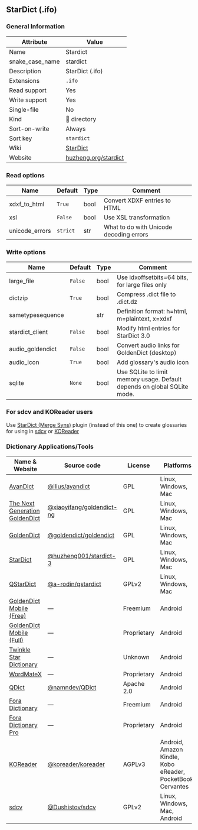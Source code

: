 ## StarDict (.ifo)

### General Information

| Attribute       | Value                                                |
| --------------- | ---------------------------------------------------- |
| Name            | Stardict                                             |
| snake_case_name | stardict                                             |
| Description     | StarDict (.ifo)                                      |
| Extensions      | `.ifo`                                               |
| Read support    | Yes                                                  |
| Write support   | Yes                                                  |
| Single-file     | No                                                   |
| Kind            | 📁 directory                                          |
| Sort-on-write   | Always                                               |
| Sort key        | `stardict`                                           |
| Wiki            | [StarDict](https://en.wikipedia.org/wiki/StarDict)   |
| Website         | [huzheng.org/stardict](http://huzheng.org/stardict/) |

### Read options

| Name           | Default  | Type | Comment                                 |
| -------------- | -------- | ---- | --------------------------------------- |
| xdxf_to_html   | `True`   | bool | Convert XDXF entries to HTML            |
| xsl            | `False`  | bool | Use XSL transformation                  |
| unicode_errors | `strict` | str  | What to do with Unicode decoding errors |

### Write options

| Name             | Default | Type | Comment                                                                  |
| ---------------- | ------- | ---- | ------------------------------------------------------------------------ |
| large_file       | `False` | bool | Use idxoffsetbits=64 bits, for large files only                          |
| dictzip          | `True`  | bool | Compress .dict file to .dict.dz                                          |
| sametypesequence |         | str  | Definition format: h=html, m=plaintext, x=xdxf                           |
| stardict_client  | `False` | bool | Modify html entries for StarDict 3.0                                     |
| audio_goldendict | `False` | bool | Convert audio links for GoldenDict (desktop)                             |
| audio_icon       | `True`  | bool | Add glossary's audio icon                                                |
| sqlite           | `None`  | bool | Use SQLite to limit memory usage. Default depends on global SQLite mode. |

### For sdcv and KOReader users

Use [StarDict (Merge Syns)](./stardict_merge_syns.md) plugin (instead of this one) to create glossaries for using in [sdcv](https://dushistov.github.io/sdcv/) or [KOReader](http://koreader.rocks/)

### Dictionary Applications/Tools

| Name & Website                                                                            | Source code                                                              | License     | Platforms                                                   | Language |
| ----------------------------------------------------------------------------------------- | ------------------------------------------------------------------------ | ----------- | ----------------------------------------------------------- | -------- |
| [AyanDict](https://github.com/ilius/ayandict)                                             | [@ilius/ayandict](https://github.com/ilius/ayandict)                     | GPL         | Linux, Windows, Mac                                         | Go       |
| [The Next Generation GoldenDict](https://github.com/xiaoyifang/goldendict-ng)             | [@xiaoyifang/goldendict-ng](https://github.com/xiaoyifang/goldendict-ng) | GPL         | Linux, Windows, Mac                                         | C++      |
| [GoldenDict](http://goldendict.org/)                                                      | [@goldendict/goldendict](https://github.com/goldendict/goldendict)       | GPL         | Linux, Windows, Mac                                         | C++      |
| [StarDict](http://huzheng.org/stardict/)                                                  | [@huzheng001/stardict-3](https://github.com/huzheng001/stardict-3)       | GPL         | Linux, Windows, Mac                                         | C++      |
| [QStarDict](https://github.com/a-rodin/qstardict)                                         | [@a-rodin/qstardict](https://github.com/a-rodin/qstardict)               | GPLv2       | Linux, Windows, Mac                                         | C++      |
| [GoldenDict Mobile (Free)](http://goldendict.mobi/)                                       | ―                                                                        | Freemium    | Android                                                     |          |
| [GoldenDict Mobile (Full)](http://goldendict.mobi/)                                       | ―                                                                        | Proprietary | Android                                                     |          |
| [Twinkle Star Dictionary](https://play.google.com/store/apps/details?id=com.qtier.dict)   | ―                                                                        | Unknown     | Android                                                     |          |
| [WordMateX](https://apkcombo.com/wordmatex/org.d1scw0rld.wordmatex/)                      | ―                                                                        | Proprietary | Android                                                     |          |
| [QDict](https://play.google.com/store/apps/details?id=com.annie.dictionary)               | [@namndev/QDict](https://github.com/namndev/QDict)                       | Apache 2.0  | Android                                                     | Java     |
| [Fora Dictionary](https://play.google.com/store/apps/details?id=com.ngc.fora)             | ―                                                                        | Freemium    | Android                                                     |          |
| [Fora Dictionary Pro](https://play.google.com/store/apps/details?id=com.ngc.fora.android) | ―                                                                        | Proprietary | Android                                                     |          |
| [KOReader](http://koreader.rocks/)                                                        | [@koreader/koreader](https://github.com/koreader/koreader)               | AGPLv3      | Android, Amazon Kindle, Kobo eReader, PocketBook, Cervantes | Lua      |
| [sdcv](https://dushistov.github.io/sdcv/)                                                 | [@Dushistov/sdcv](https://github.com/Dushistov/sdcv)                     | GPLv2       | Linux, Windows, Mac, Android                                | C++      |
